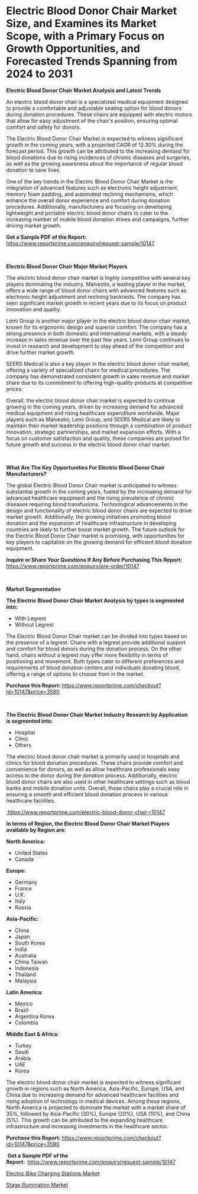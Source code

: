 <p><h1>Electric Blood Donor Chair Market Size, and Examines its Market Scope, with a Primary Focus on Growth Opportunities, and Forecasted Trends Spanning from 2024 to 2031</h1></p><p><strong>Electric Blood Donor Chair Market Analysis and Latest Trends</strong></p>
<p><p>An electric blood donor chair is a specialized medical equipment designed to provide a comfortable and adjustable seating option for blood donors during donation procedures. These chairs are equipped with electric motors that allow for easy adjustment of the chair's position, ensuring optimal comfort and safety for donors.</p><p>The Electric Blood Donor Chair Market is expected to witness significant growth in the coming years, with a projected CAGR of 12.30% during the forecast period. This growth can be attributed to the increasing demand for blood donations due to rising incidences of chronic diseases and surgeries, as well as the growing awareness about the importance of regular blood donation to save lives.</p><p>One of the key trends in the Electric Blood Donor Chair Market is the integration of advanced features such as electronic height adjustment, memory foam padding, and automated reclining mechanisms, which enhance the overall donor experience and comfort during donation procedures. Additionally, manufacturers are focusing on developing lightweight and portable electric blood donor chairs to cater to the increasing number of mobile blood donation drives and campaigns, further driving market growth.</p></p>
<p><strong>Get a Sample PDF of the Report:&nbsp;</strong> <a href="https://www.reportprime.com/enquiry/request-sample/10147">https://www.reportprime.com/enquiry/request-sample/10147</a></p>
<p>&nbsp;</p>
<p><strong>Electric Blood Donor Chair Major Market Players</strong></p>
<p><p>The electric blood donor chair market is highly competitive with several key players dominating the industry. Malvestio, a leading player in the market, offers a wide range of blood donor chairs with advanced features such as electronic height adjustment and reclining backrests. The company has seen significant market growth in recent years due to its focus on product innovation and quality.</p><p>Lemi Group is another major player in the electric blood donor chair market, known for its ergonomic design and superior comfort. The company has a strong presence in both domestic and international markets, with a steady increase in sales revenue over the past few years. Lemi Group continues to invest in research and development to stay ahead of the competition and drive further market growth.</p><p>SEERS Medical is also a key player in the electric blood donor chair market, offering a variety of specialized chairs for medical procedures. The company has demonstrated consistent growth in sales revenue and market share due to its commitment to offering high-quality products at competitive prices.</p><p>Overall, the electric blood donor chair market is expected to continue growing in the coming years, driven by increasing demand for advanced medical equipment and rising healthcare expenditure worldwide. Major players such as Malvestio, Lemi Group, and SEERS Medical are likely to maintain their market leadership positions through a combination of product innovation, strategic partnerships, and market expansion efforts. With a focus on customer satisfaction and quality, these companies are poised for future growth and success in the electric blood donor chair market.</p></p>
<p>&nbsp;</p>
<p><strong>What Are The Key Opportunities For Electric Blood Donor Chair Manufacturers?</strong></p>
<p><p>The global Electric Blood Donor Chair market is anticipated to witness substantial growth in the coming years, fueled by the increasing demand for advanced healthcare equipment and the rising prevalence of chronic diseases requiring blood transfusions. Technological advancements in the design and functionality of electric blood donor chairs are expected to drive market growth. Additionally, the growing initiatives promoting blood donation and the expansion of healthcare infrastructure in developing countries are likely to further boost market growth. The future outlook for the Electric Blood Donor Chair market is promising, with opportunities for key players to capitalize on the growing demand for efficient blood donation equipment.</p></p>
<p><strong>Inquire or Share Your Questions If Any Before Purchasing This Report:</strong> <a href="https://www.reportprime.com/enquiry/pre-order/10147">https://www.reportprime.com/enquiry/pre-order/10147</a></p>
<p>&nbsp;</p>
<p><strong>Market Segmentation</strong></p>
<p><strong>The Electric Blood Donor Chair Market Analysis by types is segmented into:</strong></p>
<p><ul><li>With Legrest</li><li>Without Legrest</li></ul></p>
<p><p>The Electric Blood Donor Chair market can be divided into types based on the presence of a legrest. Chairs with a legrest provide additional support and comfort for blood donors during the donation process. On the other hand, chairs without a legrest may offer more flexibility in terms of positioning and movement. Both types cater to different preferences and requirements of blood donation centers and individuals donating blood, offering a range of options to choose from in the market.</p></p>
<p><strong>Purchase this Report:&nbsp;</strong><a href="https://www.reportprime.com/checkout?id=10147&price=3590">https://www.reportprime.com/checkout?id=10147&price=3590</a></p>
<p>&nbsp;</p>
<p><strong>The Electric Blood Donor Chair Market Industry Research by Application is segmented into:</strong></p>
<p><ul><li>Hospital</li><li>Clinic</li><li>Others</li></ul></p>
<p><p>The electric blood donor chair market is primarily used in hospitals and clinics for blood donation procedures. These chairs provide comfort and convenience for donors, as well as allow healthcare professionals easy access to the donor during the donation process. Additionally, electric blood donor chairs are also used in other healthcare settings such as blood banks and mobile donation units. Overall, these chairs play a crucial role in ensuring a smooth and efficient blood donation process in various healthcare facilities.</p></p>
<p><a href="https://www.reportprime.com/electric-blood-donor-chair-r10147">&nbsp;https://www.reportprime.com/electric-blood-donor-chair-r10147</a></p>
<p><strong>In terms of Region, the Electric Blood Donor Chair Market Players available by Region are:</strong></p>
<p>
    <p> <strong> North America: </strong>
        <ul>
            <li>United States</li>
            <li>Canada</li>
        </ul>
        </p> 
    <p> <strong> Europe: </strong>
        <ul>
            <li>Germany</li>
            <li>France</li>
            <li>U.K.</li>
            <li>Italy</li>
            <li>Russia</li>
        </ul>
        </p> 
    <p> <strong> Asia-Pacific: </strong>
        <ul>
            <li>China</li>
            <li>Japan</li>
            <li>South Korea</li>
            <li>India</li>
            <li>Australia</li>
            <li>China Taiwan</li>
            <li>Indonesia</li>
            <li>Thailand</li>
            <li>Malaysia</li>
        </ul>
        </p> 
    <p> <strong> Latin America: </strong>
        <ul>
            <li>Mexico</li>
            <li>Brazil</li>
            <li>Argentina Korea</li>
            <li>Colombia</li>
        </ul>
        </p> 
    <p> <strong> Middle East & Africa: </strong>
        <ul>
            <li>Turkey</li>
            <li>Saudi</li>
            <li>Arabia</li>
            <li>UAE</li>
            <li>Korea</li>
        </ul>
    </p>
    </p>
<p><p>The electric blood donor chair market is expected to witness significant growth in regions such as North America, Asia-Pacific, Europe, USA, and China due to increasing demand for advanced healthcare facilities and rising adoption of technology in medical devices. Among these regions, North America is projected to dominate the market with a market share of 35%, followed by Asia-Pacific (30%), Europe (20%), USA (10%), and China (5%). This growth can be attributed to the expanding healthcare infrastructure and increasing investments in the healthcare sector.</p></p>
<p><strong>Purchase this Report: </strong><a href="https://www.reportprime.com/checkout?id=10147&price=3590">https://www.reportprime.com/checkout?id=10147&price=3590</a></p>
<p>&nbsp;<strong>Get a Sample PDF of the Report:&nbsp;&nbsp;</strong><a href="https://www.reportprime.com/enquiry/request-sample/10147">https://www.reportprime.com/enquiry/request-sample/10147</a></p>
<p><strong></strong></p>
<p><p><a href="https://view.publitas.com/reportprime-1/decoding-electric-bike-charging-stations-market-metrics-market-share-trends-and-growth-patterns/">Electric Bike Charging Stations Market</a></p><p><a href="https://sudsy-motorcycle-bbc.notion.site/Stage-Illumination-Market-Report-Reveals-the-Latest-Trends-And-Growth-Opportunities-of-this-Market-b6d05012d8544a53b869c71b7983f5c1">Stage Illumination Market</a></p></p>
